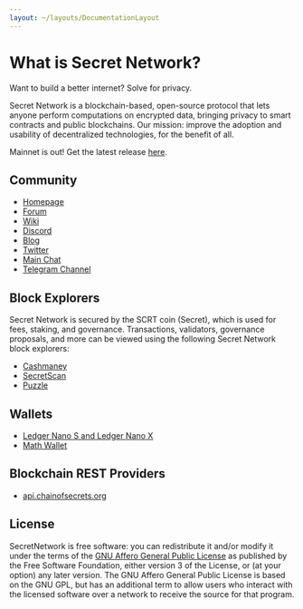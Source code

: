 ```yaml
---
layout: ~/layouts/DocumentationLayout
---
```


# What is Secret Network?

Want to build a better internet? Solve for privacy.

Secret Network is a blockchain-based, open-source protocol that lets anyone perform computations on encrypted data,
bringing privacy to smart contracts and public blockchains.
Our mission: improve the adoption and usability of decentralized technologies, for the benefit of all.

Mainnet is out! Get the latest release [here](https://github.com/enigmampc/SecretNetwork/releases/latest).

## Community

- [Homepage](https://scrt.network)
- [Forum](https://forum.scrt.network)
- [Wiki](https://learn.scrt.network)
- [Discord](https://discord.com/invite/SJK32GY)
- [Blog](https://blog.scrt.network)
- [Twitter](https://twitter.com/SecretNetwork)
- [Main Chat](https://chat.scrt.network/channel/general)
- [Telegram Channel](https://t.me/SCRTnetwork)

## Block Explorers

Secret Network is secured by the SCRT coin (Secret), which is used for fees, staking, and governance.
Transactions, validators, governance proposals, and more can be viewed using the following Secret Network block explorers:

* [Cashmaney](https://explorer.cashmaney.com)
* [SecretScan](https://secretscan.io)
* [Puzzle](https://puzzle.report/secret/chains/secret-1)

## Wallets

* [Ledger Nano S and Ledger Nano X](/developers/introduction/using-scrt-with-ledger-cli)
* [Math Wallet](https://mathwallet.org/web/enigma)

## Blockchain REST Providers

* [api.chainofsecrets.org](https://api.chainofsecrets.org)

## License

SecretNetwork is free software: you can redistribute it and/or modify it under the terms of the [GNU Affero General Public License](LICENSE) as published by the Free Software Foundation, either version 3 of the License, or (at your option) any later version. The GNU Affero General Public License is based on the GNU GPL, but has an additional term to allow users who interact with the licensed software over a network to receive the source for that program.
